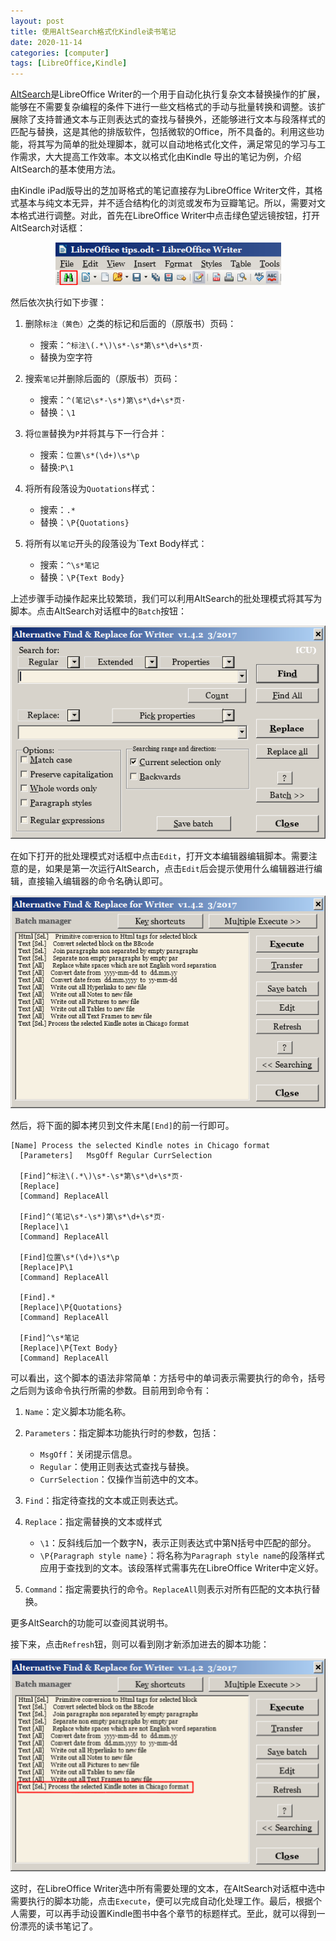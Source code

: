 ```yaml
---
layout: post
title: 使用AltSearch格式化Kindle读书笔记
date: 2020-11-14
categories: [computer]
tags: [LibreOffice,Kindle]
---
```


[AltSearch](https://extensions.libreoffice.org/extensions/alternative-dialog-find-replace-for-writer)是LibreOffice Writer的一个用于自动化执行复杂文本替换操作的扩展，能够在不需要复杂编程的条件下进行一些文档格式的手动与批量转换和调整。该扩展除了支持普通文本与正则表达式的查找与替换外，还能够进行文本与段落样式的匹配与替换，这是其他的排版软件，包括微软的Office，所不具备的。利用这些功能，将其写为简单的批处理脚本，就可以自动地格式化文件，满足常见的学习与工作需求，大大提高工作效率。本文以格式化由Kindle 导出的笔记为例，介绍AltSearch的基本使用方法。

由Kindle iPad版导出的芝加哥格式的笔记直接存为LibreOffice Writer文件，其格式基本与纯文本无异，并不适合结构化的浏览或发布为豆瓣笔记。所以，需要对文本格式进行调整。对此，首先在LibreOffice Writer中点击绿色望远镜按钮，打开AltSearch对话框：

<p align="center"><img src="/figures/p77551963.jpg" alt="" /></p>

然后依次执行如下步骤：

1. 删除`标注（黄色）`之类的标记和后面的（原版书）页码：

   - 搜索：`^标注\(.*\)\s*-\s*第\s*\d+\s*页·`
   - 替换为空字符

2. 搜索`笔记`并删除后面的（原版书）页码：

   - 搜索：`^(笔记\s*-\s*)第\s*\d+\s*页·`
   - 替换：`\1`

3. 将`位置`替换为`P`并将其与下一行合并：

   - 搜索：`位置\s*(\d+)\s*\p`
   - 替换:`P\1`

4. 将所有段落设为`Quotations`样式：

   - 搜索：`.*`
   - 替换：`\P{Quotations}`

5. 将所有以`笔记`开头的段落设为`Text Body样式：

   - 搜索：`^\s*笔记`
   - 替换：`\P{Text Body}`

上述步骤手动操作起来比较繁琐，我们可以利用AltSearch的批处理模式将其写为脚本。点击AltSearch对话框中的`Batch`按钮：

<p align="center"><img src="/figures/p77551961.jpg" alt="" /></p>

在如下打开的批处理模式对话框中点击`Edit`，打开文本编辑器编辑脚本。需要注意的是，如果是第一次运行AltSearch，点击`Edit`后会提示使用什么编辑器进行编辑，直接输入编辑器的命令名确认即可。

<p align="center"><img src="/figures/p77551966.jpg" alt="" /></p>

然后，将下面的脚本拷贝到文件末尾`[End]`的前一行即可。

```
[Name] Process the selected Kindle notes in Chicago format
  [Parameters]   MsgOff Regular CurrSelection

  [Find]^标注\(.*\)\s*-\s*第\s*\d+\s*页·
  [Replace]
  [Command] ReplaceAll

  [Find]^(笔记\s*-\s*)第\s*\d+\s*页·
  [Replace]\1
  [Command] ReplaceAll

  [Find]位置\s*(\d+)\s*\p
  [Replace]P\1 
  [Command] ReplaceAll
  
  [Find].*
  [Replace]\P{Quotations}
  [Command] ReplaceAll
  
  [Find]^\s*笔记
  [Replace]\P{Text Body}
  [Command] ReplaceAll
```

可以看出，这个脚本的语法非常简单：方括号中的单词表示需要执行的命令，括号之后则为该命令执行所需的参数。目前用到命令有：

1. `Name`：定义脚本功能名称。

2. `Parameters`：指定脚本功能执行时的参数，包括：

   - `MsgOff`：关闭提示信息。
   - `Regular`：使用正则表达式查找与替换。
   - `CurrSelection`：仅操作当前选中的文本。

3. `Find`：指定待查找的文本或正则表达式。

4. `Replace`：指定需替换的文本或样式

   - `\1`：反斜线后加一个数字N，表示正则表达式中第N括号中匹配的部分。
   - `\P{Paragraph style name}`：将名称为`Paragraph style name`的段落样式应用于查找到的文本。该段落样式需事先在LibreOffice Writer中定义好。

5. `Command`：指定需要执行的命令。`ReplaceAll`则表示对所有匹配的文本执行替换。

更多AltSearch的功能可以查阅其说明书。

接下来，点击`Refresh`钮，则可以看到刚才新添加进去的脚本功能：

<p align="center"><img src="/figures/p77551971.jpg" alt="" /></p>

这时，在LibreOffice Writer选中所有需要处理的文本，在AltSearch对话框中选中需要执行的脚本功能，点击`Execute`，便可以完成自动化处理工作。最后，根据个人需要，可以再手动设置Kindle图书中各个章节的标题样式。至此，就可以得到一份漂亮的读书笔记了。
